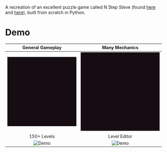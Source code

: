 A recreation of an excellent puzzle game called N Step Steve (found [here](https://epicpikaguy.itch.io/n-step-steve-part-1) and [here](https://epicpikaguy.itch.io/n-step-steve-part-2)), built from scratch in Python.

# Demo
General Gameplay           |  Many Mechanics
:-------------------------:|:-------------------------:
![Demo](demo/demo1.gif)    |  ![Demo](demo/demo2.gif)
150+ Levels                |  Level Editor
![Demo](demo/demo3.gif)    |  ![Demo](demo/demo4.gif)

